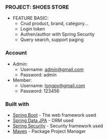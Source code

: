 ### PROJECT: SHOES STORE
- FEATURE BASIC: 
    + Crud product, brand, category...
    + Login token
    + Authen/author with Spring Security
    + Query search, support paging



### Account

- Admin:
    - Username: admin@gmail.com
    - Password: admin
- Member:
    - Username: longpv@gmail.com
    - Password: 123456
    

### Built with
- [Spring Boot](https://spring.io/projects/spring-boot) - The web framework used
- [Spring Data JPA](https://docs.spring.io/spring-data/jpa/docs/current/reference/html/) - ORM used
- [Spring Security](https://spring.io/projects/spring-security) - Security framework used
- [Maven](https://mvnrepository.com/) - Package Project Manager
